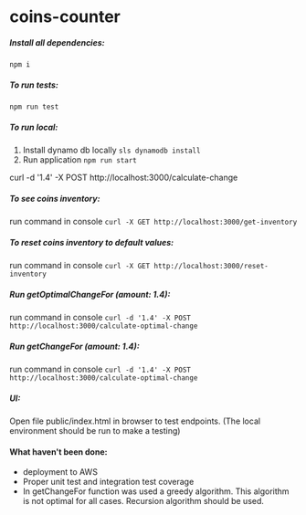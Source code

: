 # coins-counter

##### Install all dependencies:

`npm i`

##### To run tests:

`npm run test`


##### To run local:

1) Install dynamo db locally `sls dynamodb install`
2) Run application `npm run start`


curl -d '1.4' -X POST http://localhost:3000/calculate-change


##### To see coins inventory:

run command in console `curl -X GET http://localhost:3000/get-inventory`

##### To reset coins inventory to default values:

run command in console `curl -X GET http://localhost:3000/reset-inventory`

##### Run *getOptimalChangeFor* (amount: 1.4):

run command in console `curl -d '1.4' -X POST http://localhost:3000/calculate-optimal-change`

##### Run *getChangeFor* (amount: 1.4):

run command in console `curl -d '1.4' -X POST http://localhost:3000/calculate-optimal-change`

##### UI:

Open file public/index.html in browser to test endpoints. (The local environment should be run to make a testing)

#### What haven't been done:
 - deployment to AWS
 - Proper unit test and integration test coverage
 - In getChangeFor function was used a greedy algorithm. This algorithm is not optimal for all cases. Recursion algorithm should be used.

